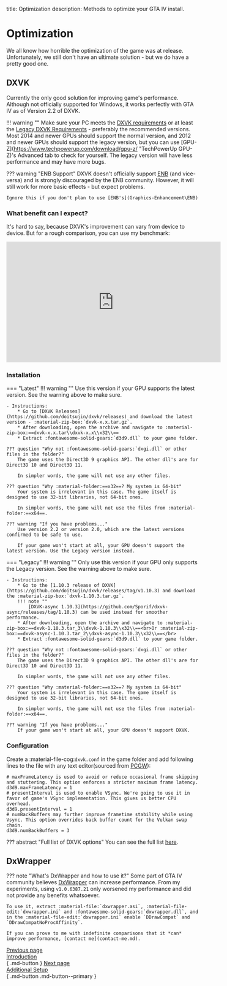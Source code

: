title: Optimization
description: Methods to optimize your GTA IV install.

# Optimization
We all know how horrible the optimization of the game was at release. Unfortunately, we still don't have an ultimate solution - but we do have a pretty good one.

## DXVK
Currently the only good solution for improving game's performance. Although not officially supported for Windows, it works perfectly with GTA IV as of Version 2.2 of DXVK.

!!! warning ""
    Make sure your PC meets the [DXVK requirements](https://github.com/doitsujin/dxvk/wiki/Driver-support "DXVK's GitHub Wiki") or at least the [Legacy DXVK Requirements](https://github.com/doitsujin/dxvk/wiki/Driver-support#dxvk-1103 "DXVK's GitHub Wiki") - preferably the recommended versions. Most 2014 and newer GPUs should support the normal version, and 2012 and newer GPUs should support the legacy version, but you can use [GPU-Z](https://www.techpowerup.com/download/gpu-z/ "TechPowerUp GPU-Z)'s Advanced tab to check for yourself. The legacy version will have less performance and may have more bugs.

??? warning "ENB Support"
    DXVK doesn't officially support [ENB](Graphics-Enhancement\ENB) (and vice-versa) and is strongly discouraged by the ENB community. However, it will still work for more basic effects - but expect problems.

    Ignore this if you don't plan to use [ENB's](Graphics-Enhancement\ENB)

### What benefit can I expect?
It's hard to say, because DXVK's improvement can vary from device to device. But for a rough comparison, you can use my benchmark:
<iframe width="560" height="315" src="https://www.youtube.com/embed/mSSjw8uf5Rw" title="YouTube video player" frameborder="0" allow="accelerometer; autoplay; clipboard-write; gyroscope; picture-in-picture; web-share" allowfullscreen></iframe>

### Installation
=== "Latest"
    !!! warning ""
        Use this version if your GPU supports the latest version. See the warning above to make sure.

    - Instructions:
        * Go to [DXVK Releases](https://github.com/doitsujin/dxvk/releases) and download the latest version - :material-zip-box:`dxvk-x.x.tar.gz`.
        * After downloading, open the archive and navigate to :material-zip-box:==dxvk-x.x.tar\\dxvk-x.x\\x32\\==
        * Extract :fontawesome-solid-gears:`d3d9.dll` to your game folder.
    
    ??? question "Why not :fontawesome-solid-gears:`dxgi.dll` or other files in the folder?"
        The game uses the Direct3D 9 graphics API. The other dll's are for Direct3D 10 and Direct3D 11. 
        
        In simpler words, the game will not use any other files.
    
    ??? question "Why :material-folder:==x32==? My system is 64-bit"
        Your system is irrelevant in this case. The game itself is designed to use 32-bit libraries, not 64-bit ones.
        
        In simpler words, the game will not use the files from :material-folder:==x64==.
    
    ??? warning "If you have problems..."
        Use version 2.2 or version 2.0, which are the latest versions confirmed to be safe to use. 
       
        If your game won't start at all, your GPU doesn't support the latest version. Use the Legacy version instead.
=== "Legacy"
    !!! warning ""
        Only use this version if your GPU only supports the Legacy version. See the warning above to make sure.

    - Instructions:
        * Go to the [1.10.3 release of DXVK](https://github.com/doitsujin/dxvk/releases/tag/v1.10.3) and download the :material-zip-box:`dxvk-1.10.3.tar.gz`.
        !!! note ""
            [DXVK-async 1.10.3](https://github.com/Sporif/dxvk-async/releases/tag/1.10.3) can be used instead for smoother performance.
        * After downloading, open the archive and navigate to :material-zip-box:==dxvk-1.10.3.tar_3\\dxvk-1.10.3\\x32\\==<br>Or :material-zip-box:==dxvk-async-1.10.3.tar_2\\dxvk-async-1.10.3\\x32\\==</br>
        * Extract :fontawesome-solid-gears:`d3d9.dll` to your game folder.
    
    ??? question "Why not :fontawesome-solid-gears:`dxgi.dll` or other files in the folder?"
        The game uses the Direct3D 9 graphics API. The other dll's are for Direct3D 10 and Direct3D 11. 
        
        In simpler words, the game will not use any other files.
    
    ??? question "Why :material-folder:==x32==? My system is 64-bit"
        Your system is irrelevant in this case. The game itself is designed to use 32-bit libraries, not 64-bit ones.
        
        In simpler words, the game will not use the files from :material-folder:==x64==.
    
    ??? warning "If you have problems..."
        If your game won't start at all, your GPU doesn't support DXVK.
    
### Configuration
Create a :material-file-cog:`dxvk.conf` in the game folder and add following lines to the file with any text editor(sourced from [PCGW](https://www.pcgamingwiki.com/wiki/Grand_Theft_Auto_IV#DXVK)):
``` { .py }
# maxFrameLatency is used to avoid or reduce occasional frame skipping and stuttering. This option enforces a stricter maximum frame latency.
d3d9.maxFrameLatency = 1
# presentInterval is used to enable VSync. We're going to use it in favor of game's VSync implementation. This gives us better CPU overhead. 
d3d9.presentInterval = 1
# numBackBuffers may further improve frametime stability while using Vsync. This option overrides back buffer count for the Vulkan swap chain.
d3d9.numBackBuffers = 3
```
??? abstract "Full list of DXVK options"
    You can see the full list [here](https://github.com/doitsujin/dxvk/blob/master/dxvk.conf).

## DxWrapper
??? note "What's DxWrapper and how to use it?"
    Some part of GTA IV community believes [DxWrapper](https://github.com/elishacloud/dxwrapper/releases/) can increase performance. From my experiments, using `v1.0.6387.21` only worsened my performance and did not provide any benefits whatsoever. 
    
    To use it, extract :material-file:`dxwrapper.asi`, :material-file-edit:`dxwrapper.ini` and :fontawesome-solid-gears:`dxwrapper.dll`, and in the :material-file-edit:`dxwrapper.ini` enable `DDrawCompat` and `DDrawCompatNoProcAffinity`.
    
    If you can prove to me with indefinite comparisons that it *can* improve performance, [contact me](contact-me.md).

[Previous page <br>Introduction</br>](index.md){ .md-button } [Next page <br>Additional Setup</br>](Additional-Setup.md){ .md-button .md-button--primary }